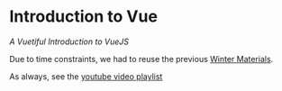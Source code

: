 #  Introduction to Vue
*A Vuetiful Introduction to VueJS*

Due to time constraints, we had to reuse the previous [Winter Materials](https://docs.google.com/presentation/d/1jAmJMaR_uw7jOqP5TlsI_8xiX54lox7X/edit?usp=sharing&ouid=108569944800690010622&rtpof=true&sd=true).

As always, see the [youtube video playlist](https://www.youtube.com/watch?v=SUs0_mP2RaU)